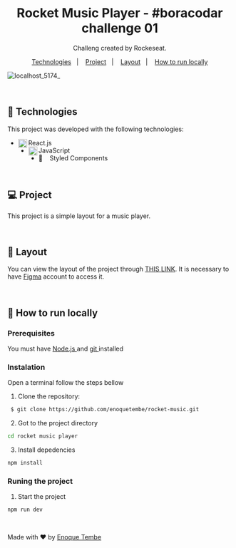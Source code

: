 <h1 align="center">Rocket Music Player - #boracodar challenge 01 </h1>

<p align="center">
Challeng created by Rockeseat.
</p>

<p align="center">
  <a href="#-technologies">Technologies</a>&nbsp;&nbsp;&nbsp;|&nbsp;&nbsp;&nbsp;
  <a href="#-project">Project</a>&nbsp;&nbsp;&nbsp;|&nbsp;&nbsp;&nbsp;
  <a href="#-layout">Layout</a>&nbsp;&nbsp;&nbsp;|&nbsp;&nbsp;&nbsp;
  <a href="#-how-to-run-locally">How to run locally</a>
  

</p>


<p align="center">
  
  ![localhost_5174_](https://user-images.githubusercontent.com/98264322/211914004-806c2479-377f-4a89-8f26-40729ab002fe.png)
  
</p>

<br> 

## 🚀 Technologies

This project was developed with the following technologies:

- <span>React.js</span> <img align="left" height="20" src="https://raw.githubusercontent.com/jakeliny/jakeliny/master/images/react.png">
- <span> JavaScript </span>  <img align="left" height="20" src="https://raw.githubusercontent.com/jakeliny/jakeliny/master/images/javascript.png">
- 💅&nbsp;&nbsp;&nbsp; Styled Components 

<br> 

## 💻 Project
This project is a simple layout for a music player.

<br> 

## 🔖 Layout

You can view the layout of the project through [THIS LINK](https://www.figma.com/file/d7jKZM6mSNId8SFmYhD68v/%23boraCodar---Desafio-1-(Copy)?node-id=0%3A1&t=Na4bGuRXph1xeI7u-0). It is necessary to have  [Figma](https://figma.com) account to access it.

<br> 

## 🚀 How to run locally

### Prerequisites
You must have <a href="https://nodejs.org/en/"> Node.js </a> and   <a href="https://git-scm.com/downloads"> git </a> installed


### Instalation 

Open a terminal follow the steps bellow

1. Clone the repository: 

``` bash 
 $ git clone https://github.com/enoquetembe/rocket-music.git
```


2. Got to the project directory
``` bash 
cd rocket music player
```

3.  Install depedencies

``` bash 
npm install
```

### Runing the project

1. Start the project

``` bash 
npm run dev
```

<br>

Made with ❤  by [Enoque Tembe](https://github.com/enoquetembe)




